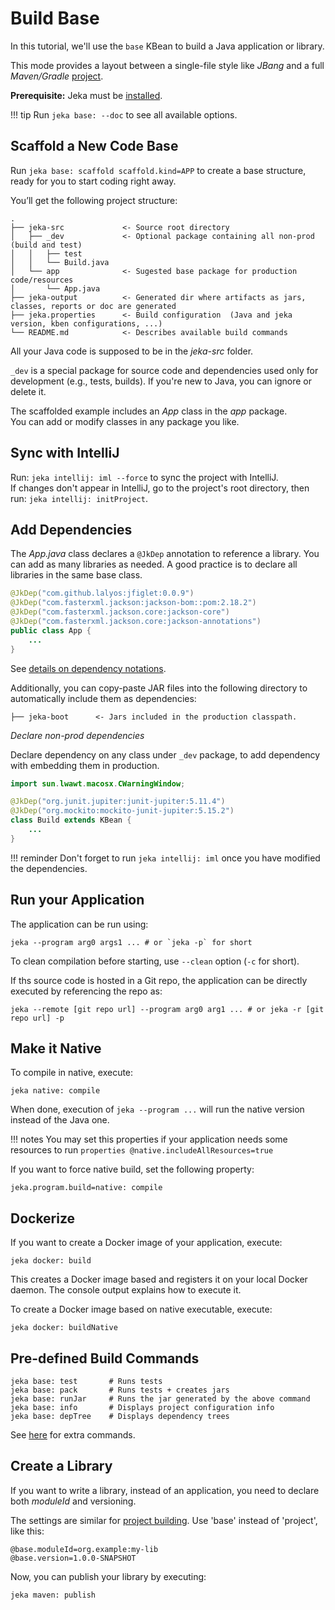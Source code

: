 # Build Base

In this tutorial, we'll use the `base` KBean to build a Java application or library. 

This mode provides a layout between a single-file style like _JBang_ and a full _Maven/Gradle_ [project](build-projects.md).

**Prerequisite:** Jeka must be [installed](../installation.md).

!!! tip
    Run `jeka base: --doc` to see all available options.

## Scaffold a New Code Base

Run `jeka base: scaffold scaffold.kind=APP` to create a base structure, ready for you to start coding right away.

You’ll get the following project structure:
```
. 
├── jeka-src             <- Source root directory
│   ├── _dev             <- Optional package containing all non-prod (build and test)
│   │   ├── test
│   │   └── Build.java  
│   └── app              <- Sugested base package for production code/resources
│       └── App.java     
├── jeka-output          <- Generated dir where artifacts as jars, classes, reports or doc are generated
├── jeka.properties      <- Build configuration  (Java and jeka version, kben configurations, ...)
└── README.md            <- Describes available build commands
```

All your Java code is supposed to be in the *jeka-src* folder.

`_dev` is a special package for source code and dependencies used only for development (e.g., tests, builds).
If you're new to Java, you can ignore or delete it.

The scaffolded example includes an *App* class in the *app* package.  
You can add or modify classes in any package you like.

## Sync with IntelliJ

Run: `jeka intellij: iml --force` to sync the project with IntelliJ.  
If changes don't appear in IntelliJ, go to the project's root directory, then run: `jeka intellij: initProject`.

## Add Dependencies

The *App.java* class declares a `@JkDep` annotation to reference a library. You can add as many libraries as needed.
A good practice is to declare all libraries in the same base class.

```java
@JkDep("com.github.lalyos:jfiglet:0.0.9")
@JkDep("com.fasterxml.jackson:jackson-bom::pom:2.18.2")
@JkDep("com.fasterxml.jackson.core:jackson-core")
@JkDep("com.fasterxml.jackson.core:jackson-annotations")
public class App {
    ...
}
```

See [details on dependency notations](../reference/api-dependency-management.md#string-notation).

Additionally, you can copy-paste JAR files into the following directory to automatically include them as dependencies:
```
├── jeka-boot      <- Jars included in the production classpath.
```

*Declare non-prod dependencies*

Declare dependency on any class under `_dev` package, to add dependency with embedding them 
in production.

```java
import sun.lwawt.macosx.CWarningWindow;

@JkDep("org.junit.jupiter:junit-jupiter:5.11.4")
@JkDep("org.mockito:mockito-junit-jupiter:5.15.2")
class Build extends KBean {
    ...
}
```

!!! reminder
    Don't forget to run `jeka intellij: iml` once you have modified the dependencies.

## Run your Application

The application can be run using: 
```shell
jeka --program arg0 args1 ... # or `jeka -p` for short
```
To clean compilation before starting, use `--clean` option (`-c` for short).

If ths source code is hosted in a Git repo, the application can be directly executed by referencing the repo as:
```shell
jeka --remote [git repo url] --program arg0 arg1 ... # or jeka -r [git repo url] -p
```

## Make it Native

To compile in native, execute:
```
jeka native: compile
```
When done, execution of `jeka --program ...` will run the native version instead of the Java one.

!!! notes
    You may set this properties if your application needs some resources to run
    ```properties
    @native.includeAllResources=true
    ```


If you want to force native build, set the following property:
```properties title="jeka.properties"
jeka.program.build=native: compile
```

## Dockerize

If you want to create a Docker image of your application, execute:
```shell
jeka docker: build
```
This creates a Docker image based and registers it on your local Docker daemon. 
The console output explains how to execute it.

To create a Docker image based on native executable, execute:
```shell
jeka docker: buildNative
```

## Pre-defined Build Commands

``` title="From *base* KBean"
jeka base: test       # Runs tests
jeka base: pack       # Runs tests + creates jars
jeka base: runJar     # Runs the jar generated by the above command
jeka base: info       # Displays project configuration info
jeka base: depTree    # Displays dependency trees 
```

See [here](/tutorials/build-projects/#pre-defined-build-commands) for extra commands.

## Create a Library

If you want to write a library, instead of an application, you need to declare 
both *moduleId* and versioning.

The settings are similar for [project building](/tutorials/build-projects/#handle-versioning). Use 'base' instead of 'project', like this:

```property
@base.moduleId=org.example:my-lib
@base.version=1.0.0-SNAPSHOT
```

Now, you can publish your library by executing:
```shell
jeka maven: publish
```